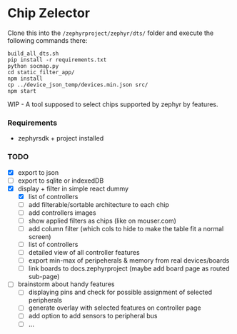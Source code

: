 # Chip Zelector

Clone this into the `/zephyrproject/zephyr/dts/` folder and execute the following commands there:

```
build_all_dts.sh
pip install -r requirements.txt
python socmap.py
cd static_filter_app/
npm install
cp ../device_json_temp/devices.min.json src/
npm start
```

WIP - A tool supposed to select chips supported by zephyr by features.

### Requirements

* zephyrsdk + project installed

### TODO

* [x] export to json
* [ ] export to sqlite or indexedDB
* [x] display + filter in simple react dummy
    * [x] list of controllers
    * [ ] add filterable/sortable architecture to each chip
    * [ ] add controllers images
    * [ ] show applied filters as chips (like on mouser.com)
    * [ ] add column filter (which cols to hide to make the table fit a normal screen)
    * [ ] list of controllers
    * [ ] detailed view of all controller features
    * [ ] export min-max of peripeherals & memory from real devices/boards
    * [ ] link boards to docs.zephyrproject (maybe add board page as routed sub-page)
* [ ] brainstorm about handy features
    * [ ] displaying pins and check for possible assignment of selected peripherals
    * [ ] generate overlay with selected features on controller page
    * [ ] add option to add sensors to peripheral bus
    * [ ] ...
